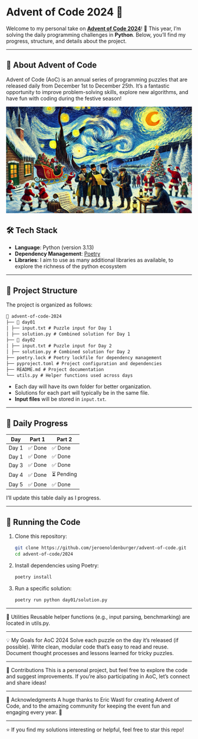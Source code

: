 # Advent of Code 2024 🎄

Welcome to my personal take on **[Advent of Code 2024](https://adventofcode.com/2024)**! 🚀 This year, I’m solving the daily programming challenges in **Python**. Below, you’ll find my progress, structure, and details about the project.

---

## 🎯 About Advent of Code
Advent of Code (AoC) is an annual series of programming puzzles that are released daily from December 1st to December 25th. It’s a fantastic opportunity to improve problem-solving skills, explore new algorithms, and have fun with coding during the festive season!

![aoc2024.webp](aoc2024.webp)

## 🛠️ Tech Stack
- **Language**: Python (version 3.13)
- **Dependency Management**: [Poetry](https://python-poetry.org/)
- **Libraries**: I aim to use as many additional libraries as available, to explore the richness of the python ecosystem

---

## 📁 Project Structure
The project is organized as follows:

```
📂 advent-of-code-2024
├── 📂 day01
│ ├── input.txt # Puzzle input for Day 1
│ ├── solution.py # Combined solution for Day 1
├── 📂 day02
│ ├── input.txt # Puzzle input for Day 2
│ ├── solution.py # Combined solution for Day 2
├── poetry.lock # Poetry lockfile for dependency management
├── pyproject.toml # Project configuration and dependencies
├── README.md # Project documentation
└── utils.py # Helper functions used across days
```

- Each day will have its own folder for better organization.
- Solutions for each part will typically be in the same file.
- **Input files** will be stored in `input.txt`.

---

## 🎄 Daily Progress
| Day   | Part 1 | Part 2    |
|-------|--------|-----------|
| Day 1 | ✅ Done | ✅ Done    |
| Day 1 | ✅ Done | ✅ Done    |
| Day 3 | ✅ Done | ✅ Done    |
| Day 4 | ✅ Done | ⏳ Pending |
| Day 5 | ✅ Done | ✅ Done |

I’ll update this table daily as I progress.

---

## 🚀 Running the Code
1. Clone this repository:
   ```bash
   git clone https://github.com/jeroenoldenburger/advent-of-code.git
   cd advent-of-code/2024
   ```
2. Install dependencies using Poetry:
    ```bash
   poetry install
    ```
3. Run a specific solution:
    ```bash
    poetry run python day01/solution.py
    ```

---

🔧 Utilities
Reusable helper functions (e.g., input parsing, benchmarking) are located in utils.py.

---

💡 My Goals for AoC 2024
Solve each puzzle on the day it’s released (if possible).
Write clean, modular code that’s easy to read and reuse.
Document thought processes and lessons learned for tricky puzzles.

---

🤝 Contributions
This is a personal project, but feel free to explore the code and suggest improvements. If you’re also participating in AoC, let’s connect and share ideas!

---

🎅 Acknowledgments
A huge thanks to Eric Wastl for creating Advent of Code, and to the amazing community for keeping the event fun and engaging every year. 🎉

---

⭐ If you find my solutions interesting or helpful, feel free to star this repo!